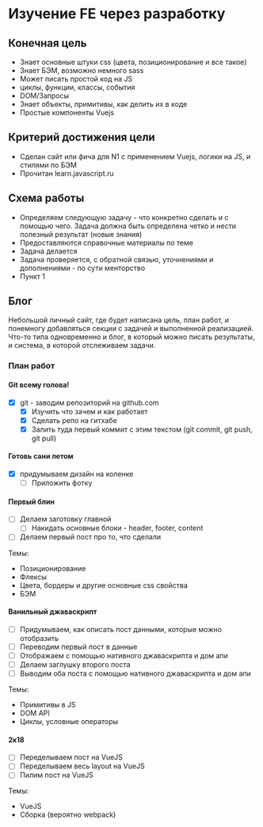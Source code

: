 # Изучение FE через разработку

## Конечная цель
* Знает основные штуки css (цвета, позиционирование и все такое)
* Знает БЭМ, возможно немного sass
* Может писать простой код на JS
 * циклы, функции, классы, события
 * DOM/Запросы
 * Знает объекты, примитивы, как делить их в коде
* Простые компоненты Vuejs

## Критерий достижения цели
* Сделан сайт или фича для N1 с применением Vuejs, логики на JS, и стилями по БЭМ
* Прочитан learn.javascript.ru

## Схема работы
* Определяем следующую задачу - что конкретно сделать и с помощью чего. Задача должна быть определена четко и нести полезный результат (новые знания)
* Предоставляются справочные материалы по теме
* Задача делается
* Задача проверяется, с обратной связью, уточнениями и дополнениями - по сути менторство
* Пункт 1

## Блог
Небольшой личный сайт, где будет написана цель, план работ, и понемногу добавляться секции с задачей и выполненной реализацией. Что-то типа одновременно и блог, в который можно писать результаты, и система, в которой отслеживаем задачи.

### План работ

#### Git всему голова!
- [x] git - заводим репозиторий на github.com
  - [x] Изучить что зачем и как работает
  - [x] Сделать репо на гитхабе
  - [x] Залить туда первый коммит с этим текстом (git commit, git push, git pull)

#### Готовь сани летом

- [x] придумываем дизайн на коленке
  - [ ] Приложить фотку

#### Первый блин 
- [ ] Делаем заготовку главной
  - [ ] Накидать основные блоки -  header, footer, content
- [ ] Делаем первый пост про то, что сделали

Темы:
 * Позиционирование
 * Флексы
 * Цвета, бордеры и другие основные css свойства
 * БЭМ

#### Ванильный джаваскрипт
- [ ] Придумываем, как описать пост данными, которые можно отобразить
- [ ] Переводим первый пост в данные
- [ ] Отображаем с помощью нативного джаваскрипта и дом апи
- [ ] Делаем заглушку второго поста
- [ ] Выводим оба поста с помощью нативного джаваскрипта и дом апи

Темы:
 * Примитивы в JS
 * DOM API
 * Циклы, условные операторы

#### 2к18
- [ ] Переделываем пост на VueJS
- [ ] Переделываем весь layout на VueJS
- [ ] Пилим пост на VueJS

Темы:
 * VueJS
 * Сборка (вероятно webpack)




